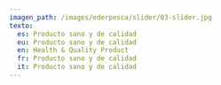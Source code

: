 ```yaml
---
imagen_path: /images/ederpesca/slider/03-slider.jpg
texto:
  es: Producto sano y de calidad
  eu: Producto sano y de calidad
  en: Health & Quality Product
  fr: Producto sano y de calidad
  it: Producto sano y de calidad
---
```

